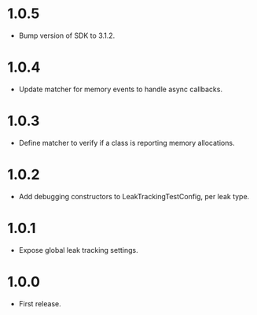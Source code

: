 # 1.0.5

* Bump version of SDK to 3.1.2.

# 1.0.4

* Update matcher for memory events to handle async callbacks.

# 1.0.3

* Define matcher to verify if a class is reporting memory allocations.

# 1.0.2

* Add debugging constructors to LeakTrackingTestConfig, per leak type.

# 1.0.1

* Expose global leak tracking settings.

# 1.0.0

* First release.
